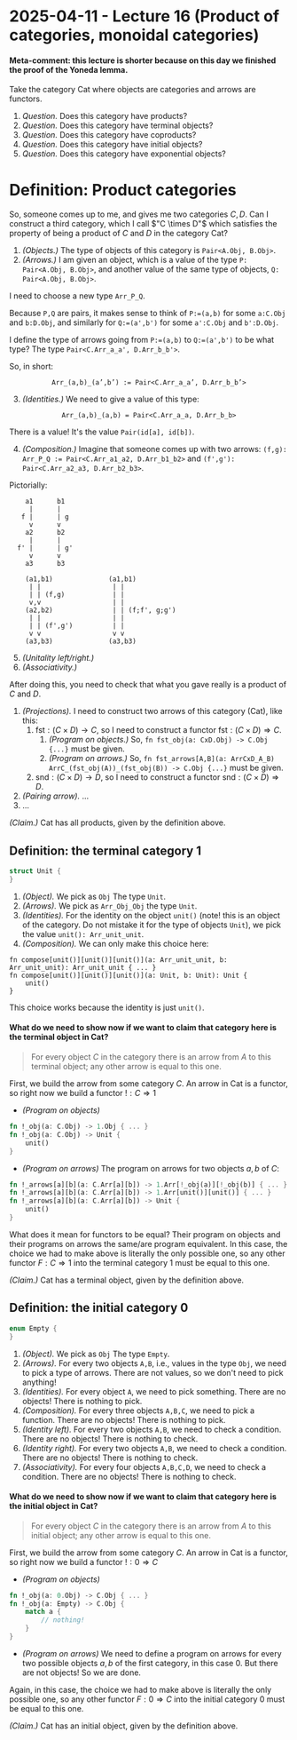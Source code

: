 # 2025-04-11 - Lecture 16 (Product of categories, monoidal categories)

#### Meta-comment: this lecture is shorter because on this day we finished the proof of the Yoneda lemma.

Take the category $\textsf{Cat}$ where objects are categories and arrows are functors.

1. *Question.* Does this category have products?
2. *Question.* Does this category have terminal objects?
3. *Question.* Does this category have coproducts?
4. *Question.* Does this category have initial objects?
3. *Question.* Does this category have exponential objects?

# Definition: Product categories

So, someone comes up to me, and gives me two categories $C,D$.
Can I construct a third category, which I call $"C \times D"$ which satisfies the property of being a product of $C$ and $D$ in the category $\textsf{Cat}$?

1. *(Objects.)* The type of objects of this category is `Pair<A.Obj, B.Obj>`.
2. *(Arrows.)* I am given an object, which is a value of the type `P: Pair<A.Obj, B.Obj>`, and another value of the same type of objects, `Q: Pair<A.Obj, B.Obj>`.

I need to choose a new type `Arr_P_Q`.

Because `P,Q` are pairs, it makes sense to think of `P:=(a,b)` for some `a:C.Obj` and `b:D.Obj`, and similarly for `Q:=(a',b')` for some `a':C.Obj` and `b':D.Obj`.

I define the type of arrows going from `P:=(a,b)` to `Q:=(a',b')` to be what type? The type `Pair<C.Arr_a_a', D.Arr_b_b'>`.

So, in short:

$$\texttt{Arr\_(a,b)\_(a',b') := Pair<C.Arr\_a\_a', D.Arr\_b\_b'>}$$

3. *(Identities.)*
We need to give a value of this type:

$$\texttt{Arr\_(a,b)\_(a,b) = Pair<C.Arr\_a\_a, D.Arr\_b\_b>} $$

There is a value! It's the value `Pair(id[a], id[b])`.

4. *(Composition.)*
Imagine that someone comes up with two arrows: `(f,g): Arr_P_Q := Pair<C.Arr_a1_a2, D.Arr_b1_b2>` and `(f',g'): Pair<C.Arr_a2_a3, D.Arr_b2_b3>`.

Pictorially:

```
    a1      b1
     |      |
   f |      | g
     v      v
    a2      b2
     |      |
  f' |      | g'
     v      v
    a3      b3

    (a1,b1)              (a1,b1)
     | |                  | |
     | | (f,g)            | |
     v,v                  | |
    (a2,b2)               | | (f;f', g;g')
     | |                  | |
     | | (f',g')          | |
     v v                  v v
    (a3,b3)              (a3,b3)
```

5. *(Unitality left/right.)*
6. *(Associativity.)*

After doing this, you need to check that what you gave really is a product of $C$ and $D$.

1. *(Projections).* I need to construct two arrows of this category ($\textsf{Cat}$), like this:
    1. $\textsf{fst} : (C \times D) \to C$, so I need to construct a functor $\textsf{fst} : (C \times D) \Rightarrow C$.
        1. *(Program on objects.)* So, `fn fst_obj(a: CxD.Obj) -> C.Obj {...}` must be given.
        1. *(Program on arrows.)* So, `fn fst_arrows[A,B](a: ArrCxD_A_B) ArrC_(fst_obj(A))_(fst_obj(B)) -> C.Obj {...}` must be given.
    2. $\textsf{snd} : (C \times D) \to D$, so I need to construct a functor $\textsf{snd} : (C \times D) \Rightarrow D$.
2. *(Pairing arrow).* ...
3. ...

*(Claim.)* $\textrm{Cat}$ has all products, given by the definition above.

## Definition: the terminal category $1$

```rust
struct Unit {
}
```

1. *(Object).* We pick as `Obj` The type `Unit`.
2. *(Arrows).* We pick as `Arr_Obj_Obj` the type `Unit`.
3. *(Identities).* For the identity on the object `unit()` (note! this is an object of the category. Do not mistake it for the type of objects `Unit`), we pick the value `unit(): Arr_unit_unit`.
4. *(Composition).* We can only make this choice here:
```
fn compose[unit()][unit()][unit()](a: Arr_unit_unit, b: Arr_unit_unit): Arr_unit_unit { ... }
fn compose[unit()][unit()][unit()](a: Unit, b: Unit): Unit {
    unit()
}
```

This choice works because the identity is just `unit()`.

#### What do we need to show now if we want to claim that category here is the terminal object in $\textrm{Cat}$?

> For every object $C$ in the category there is an arrow from $A$ to this terminal object; any other arrow is equal to this one.

First, we build the arrow from some category $C$. An arrow in $\textrm{Cat}$ is a functor, so right now we build a functor $! : C \Rightarrow 1$
- *(Program on objects)*
```rust
fn !_obj(a: C.Obj) -> 1.Obj { ... }
fn !_obj(a: C.Obj) -> Unit {
    unit()
}
```
- *(Program on arrows)* The program on arrows for two objects $a,b$ of $C$:
```rust
fn !_arrows[a][b](a: C.Arr[a][b]) -> 1.Arr[!_obj(a)][!_obj(b)] { ... }
fn !_arrows[a][b](a: C.Arr[a][b]) -> 1.Arr[unit()][unit()] { ... }
fn !_arrows[a][b](a: C.Arr[a][b]) -> Unit {
    unit()
}
```

What does it mean for functors to be equal? Their program on objects and their programs on arrows the same/are program equivalent. In this case, the choice we had to make above is literally the only possible one, so any other functor $F : C \Rightarrow 1$ into the terminal category $1$ must be equal to this one.

*(Claim.)* $\textrm{Cat}$ has a terminal object, given by the definition above.

## Definition: the initial category $0$

```rust
enum Empty {
}
```

1. *(Object).* We pick as `Obj` The type `Empty`.
2. *(Arrows).* For every two objects `A,B`, i.e., values in the type `Obj`, we need to pick a type of arrows. There are not values, so we don't need to pick anything!
3. *(Identities).* For every object `A`, we need to pick something. There are no objects! There is nothing to pick.
4. *(Composition).* For every three objects `A,B,C`, we need to pick a function. There are no objects! There is nothing to pick.
5. *(Identity left).* For every two objects `A,B`, we need to check a condition. There are no objects! There is nothing to check.
5. *(Identity right).* For every two objects `A,B`, we need to check a condition. There are no objects! There is nothing to check.
5. *(Associativity).* For every four objects `A,B,C,D`, we need to check a condition. There are no objects! There is nothing to check.

#### What do we need to show now if we want to claim that category here is the initial object in $\textrm{Cat}$?

> For every object $C$ in the category there is an arrow from $A$ to this initial object; any other arrow is equal to this one.

First, we build the arrow from some category $C$. An arrow in $\textrm{Cat}$ is a functor, so right now we build a functor $! : 0 \Rightarrow C$
- *(Program on objects)*
```rust
fn !_obj(a: 0.Obj) -> C.Obj { ... }
fn !_obj(a: Empty) -> C.Obj {
    match a {
        // nothing!
    }
}
```
- *(Program on arrows)* We need to define a program on arrows for every two possible objects $a,b$ of the first category, in this case $0$. But there are not objects! So we are done.

Again, in this case, the choice we had to make above is literally the only possible one, so any other functor $F : 0 \Rightarrow C$ into the initial category $0$ must be equal to this one.

*(Claim.)* $\textrm{Cat}$ has an initial object, given by the definition above.
